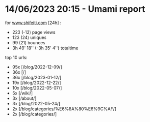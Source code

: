 # 14/06/2023 20:15 - Umami report
for www.shifeiti.com [24h] :

 - 223 (-12) page views
 - 123 (24) uniques
 - 99 (21) bounces
 - 3h 49' 18'' (-3h 35' 4'') totaltime


top 10 urls:
 - 95x [/blog/2022-12-09/]
 - 36x [/]
 - 36x [/blog/2023-01-12/]
 - 19x [/blog/2022-12-22/]
 - 10x [/blog/2022-05-07/]
 - 5x [/wiki/]
 - 3x [/about/]
 - 3x [/blog/2022-05-24/]
 - 2x [/blog/categories/%E6%8A%80%E6%9C%AF/]
 - 2x [/blog/categories/]


